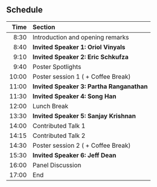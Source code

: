 ## Schedule

<table class="schedule-table">
  <thead>
    <tr>
      <th style="text-align: right">Time</th>
      <th style="text-align: left">Section</th>
    </tr>
  </thead>
  <tbody>
    <tr>
      <td style="text-align: right">8:30</td>
      <td style="text-align: left">Introduction and opening remarks</td>
    </tr>
    <tr>
      <td style="text-align: right">8:40</td>
      <td style="text-align: left"><b>Invited Speaker 1: Oriol Vinyals</b></td>
    </tr>
    <tr>
      <td style="text-align: right">9:10</td>
      <td style="text-align: left"><b>Invited Speaker 2: Eric Schkufza</b></td>
    </tr>
    <tr>
      <td style="text-align: right">9:40</td>
      <td style="text-align: left">Poster Spotlights</td>
    </tr>
    <tr>
      <td style="text-align: right">10:00</td>
      <td style="text-align: left">Poster session 1 ( + Coffee Break)</td>
    </tr>
    <tr>
      <td style="text-align: right">11:00</td>
      <td style="text-align: left"><b>Invited Speaker 3: Partha Ranganathan</b></td>
    </tr>
    <tr>
      <td style="text-align: right">11:30</td>
      <td style="text-align: left"><b>Invited Speaker 4: Song Han</b></td>
    </tr>
    <tr>
      <td style="text-align: right">12:00</td>
      <td style="text-align: left">Lunch Break</td>
    </tr>
    <tr>
      <td style="text-align: right">13:30</td>
      <td style="text-align: left"><b>Invited Speaker 5: Sanjay Krishnan</b></td>
    </tr>
    <tr>
      <td style="text-align: right">14:00</td>
      <td style="text-align: left">Contributed Talk 1</td>
    </tr>
    <tr>
      <td style="text-align: right">14:15</td>
      <td style="text-align: left">Contributed Talk 2</td>
    </tr>
    <tr>
      <td style="text-align: right">14:30</td>
      <td style="text-align: left">Poster session 2 ( + Coffee Break)</td>
    </tr>
    <tr>
      <td style="text-align: right">15:30</td>
      <td style="text-align: left"><b>Invited Speaker 6: Jeff Dean</b></td>
    </tr>
    <tr>
      <td style="text-align: right">16:00</td>
      <td style="text-align: left">Panel Discussion</td>
    </tr>
    <tr>
      <td style="text-align: right">17:00</td>
      <td style="text-align: left">End</td>
    </tr>
  </tbody>
</table>
